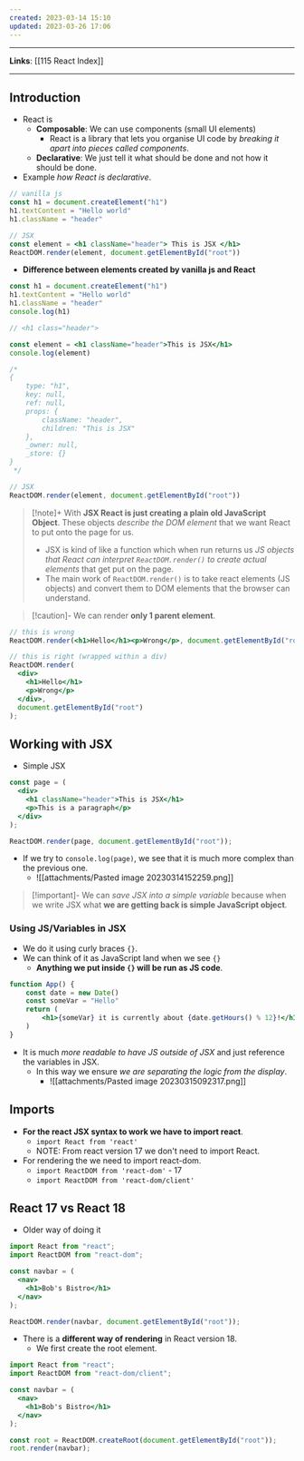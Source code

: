 ```yaml
---
created: 2023-03-14 15:10
updated: 2023-03-26 17:06
---
```

---
**Links**: [[115 React Index]]

---
## Introduction
- React is 
	- **Composable**: We can use components (small UI elements) 
		- React is a library that lets you organise UI code by *breaking it apart into pieces called components*.
	- **Declarative**: We just tell it what should be done and not how it should be done.
- Example *how React is declarative*.
```jsx
// vanilla js
const h1 = document.createElement("h1")
h1.textContent = "Hello world"
h1.className = "header"

// JSX
const element = <h1 className="header"> This is JSX </h1>
ReactDOM.render(element, document.getElementById("root"))
```

- **Difference between elements created by vanilla js and React**
```jsx
const h1 = document.createElement("h1")
h1.textContent = "Hello world"
h1.className = "header"
console.log(h1)

// <h1 class="header">

const element = <h1 className="header">This is JSX</h1>
console.log(element)

/*
{
    type: "h1", 
    key: null, 
    ref: null, 
    props: {
        className: "header", 
        children: "This is JSX"
    }, 
    _owner: null, 
    _store: {}
}
 */

// JSX
ReactDOM.render(element, document.getElementById("root"))
```

> [!note]+ With **JSX React is just creating a plain old JavaScript Object**. These objects *describe the DOM element* that we want React to put onto the page for us.
> - JSX is kind of like a function which when run returns us *JS objects that React can interpret `ReactDOM.render()` to create actual elements* that get put on the page.
> - The main work of `ReactDOM.render()` is to take react elements (JS objects) and convert them to DOM elements that the browser can understand.

> [!caution]- We can render **only 1 parent element**.

```jsx
// this is wrong
ReactDOM.render(<h1>Hello</h1><p>Wrong</p>, document.getElementById("root"))

// this is right (wrapped within a div)
ReactDOM.render(
  <div>
    <h1>Hello</h1>
    <p>Wrong</p>
  </div>,
  document.getElementById("root")
);

```

## Working with JSX
- Simple JSX
```jsx
const page = (
  <div>
    <h1 className="header">This is JSX</h1>
    <p>This is a paragraph</p>
  </div>
);

ReactDOM.render(page, document.getElementById("root"));
```

- If we try to `console.log(page)`, we see that it is much more complex than the previous one.
	- ![[attachments/Pasted image 20230314152259.png]]

> [!important]- We can *save JSX into a simple variable* because when we write JSX what **we are getting back is simple JavaScript object**.

### Using JS/Variables in JSX
- We do it using curly braces `{}`.
- We can think of it as JavaScript land when we see `{}`
	- **Anything we put inside `{}` will be run as JS code**.
 
```jsx
function App() {
    const date = new Date()
	const someVar = "Hello"
    return (
        <h1>{someVar} it is currently about {date.getHours() % 12}!</h1>
    )
}
```

- It is much *more readable to have JS outside of JSX* and just reference the variables in JSX. 
	- In this way we ensure *we are separating the logic from the display*.
		- ![[attachments/Pasted image 20230315092317.png]]

## Imports
- **For the react JSX syntax to work we have to import react**.
	- `import React from 'react'`
	- NOTE: From react version 17 we don't need to import React.
- For rendering the we need to import react-dom.
	- `import ReactDOM from 'react-dom'` - 17
	- `import ReactDOM from 'react-dom/client'`

## React 17 vs React 18

- Older way of doing it
```jsx
import React from "react";
import ReactDOM from "react-dom";

const navbar = (
  <nav>
    <h1>Bob's Bistro</h1>
  </nav>
);

ReactDOM.render(navbar, document.getElementById("root"));
```

- There is a **different way of rendering** in React version 18.
	- We first create the root element.

```jsx
import React from "react";
import ReactDOM from "react-dom/client";

const navbar = (
  <nav>
    <h1>Bob's Bistro</h1>
  </nav>
);

const root = ReactDOM.createRoot(document.getElementById("root"));
root.render(navbar);
```
